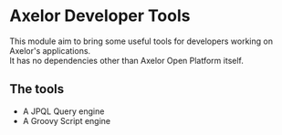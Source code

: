 # Axelor Developer Tools

This module aim to bring some useful tools for developers working on Axelor's applications.  
It has no dependencies other than Axelor Open Platform itself.

## The tools

- A JPQL Query engine
- A Groovy Script engine